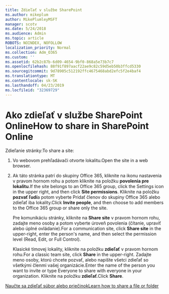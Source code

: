 ```yaml
---
title: Zdieľať v službe SharePoint
ms.author: mikeplum
author: MikePlumleyMSFT
manager: scotv
ms.date: 5/24/2018
ms.audience: Admin
ms.topic: article
ROBOTS: NOINDEX, NOFOLLOW
localization_priority: Normal
ms.collection: Adm_O365
ms.custom: ''
ms.assetid: 62b2c87b-6d09-4654-9bf0-868a5e73b7c7
ms.openlocfilehash: 88f91f897aacf22ae9c82c59d5eb50b3ffcd5330
ms.sourcegitcommit: 9d78905c512192ffc4675468abd2efc5f2e4baf4
ms.translationtype: MT
ms.contentlocale: sk-SK
ms.lasthandoff: 04/23/2019
ms.locfileid: "32369729"
---
```

# <a name="how-to-share-in-sharepoint-online"></a><span data-ttu-id="e16f1-102">Ako zdieľať v službe SharePoint Online</span><span class="sxs-lookup"><span data-stu-id="e16f1-102">How to share in SharePoint Online</span></span>

<span data-ttu-id="e16f1-103">Zdieľanie stránky:</span><span class="sxs-lookup"><span data-stu-id="e16f1-103">To share a site:</span></span>
  
1. <span data-ttu-id="e16f1-104">Vo webovom prehľadávači otvorte lokalitu.</span><span class="sxs-lookup"><span data-stu-id="e16f1-104">Open the site in a web browser.</span></span>
    
2. <span data-ttu-id="e16f1-105">Ak táto stránka patrí do skupiny Office 365, kliknite na ikonu nastavenia v pravom hornom rohu a potom kliknite na položku **povolenia pre lokalitu**.</span><span class="sxs-lookup"><span data-stu-id="e16f1-105">If the site belongs to an Office 365 group, click the Settings icon in the upper right, and then click **Site permissions**.</span></span> <span data-ttu-id="e16f1-106">Kliknite na položku **pozvať ľudí**a potom vyberte Pridať členov do skupiny Office 365 alebo zdieľať iba lokality.</span><span class="sxs-lookup"><span data-stu-id="e16f1-106">Click **Invite people**, and then choose to add members to the Office 365 group or share only the site.</span></span> 
    
    <span data-ttu-id="e16f1-107">Pre komunikáciu stránky, kliknite na **Share site** v pravom hornom rohu, zadajte meno osoby a potom vyberte úroveň povolenia (čítanie, upraviť alebo úplné ovládanie).</span><span class="sxs-lookup"><span data-stu-id="e16f1-107">For a communication site, click **Share site** in the upper-right, enter the person's name, and then select the permission level (Read, Edit, or Full Control).</span></span> 
    
    <span data-ttu-id="e16f1-108">Klasické tímovej lokality, kliknite na položku **zdieľať** v pravom hornom rohu.</span><span class="sxs-lookup"><span data-stu-id="e16f1-108">For a classic team site, click **Share** in the upper-right.</span></span> <span data-ttu-id="e16f1-109">Zadajte meno osoby, ktorú chcete pozvať, alebo napíšte všetci zdieľať so všetkými členmi vašej organizácie.</span><span class="sxs-lookup"><span data-stu-id="e16f1-109">Enter the name of the person you want to invite or type Everyone to share with everyone in your organization.</span></span> <span data-ttu-id="e16f1-110">Kliknite na položku **zdieľať**.</span><span class="sxs-lookup"><span data-stu-id="e16f1-110">Click **Share**.</span></span>
    
[<span data-ttu-id="e16f1-111">Naučte sa zdieľať súbor alebo priečinok</span><span class="sxs-lookup"><span data-stu-id="e16f1-111">Learn how to share a file or folder</span></span>](https://go.microsoft.com/fwlink/?linkid=511430)
  

